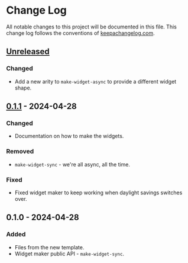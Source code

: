# Change Log
All notable changes to this project will be documented in this file. This change log follows the conventions of [keepachangelog.com](http://keepachangelog.com/).

## [Unreleased]
### Changed
- Add a new arity to `make-widget-async` to provide a different widget shape.

## [0.1.1] - 2024-04-28
### Changed
- Documentation on how to make the widgets.

### Removed
- `make-widget-sync` - we're all async, all the time.

### Fixed
- Fixed widget maker to keep working when daylight savings switches over.

## 0.1.0 - 2024-04-28
### Added
- Files from the new template.
- Widget maker public API - `make-widget-sync`.

[Unreleased]: https://sourcehost.site/your-name/clojure-playground/compare/0.1.1...HEAD
[0.1.1]: https://sourcehost.site/your-name/clojure-playground/compare/0.1.0...0.1.1
